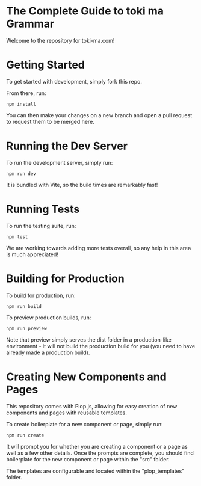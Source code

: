 # The Complete Guide to toki ma Grammar

Welcome to the repository for toki-ma.com!

# Getting Started

To get started with development, simply fork this repo.

From there, run:

```
npm install
```

You can then make your changes on a new branch and open a pull request to request them to be merged here.

# Running the Dev Server

To run the development server, simply run:

```
npm run dev
```

It is bundled with Vite, so the build times are remarkably fast!

# Running Tests

To run the testing suite, run:

```
npm test
```

We are working towards adding more tests overall, so any help in this area is much appreciated!

# Building for Production

To build for production, run:

```
npm run build
```

To preview production builds, run:

```
npm run preview
```

Note that preview simply serves the dist folder in a production-like environment - it will not build the production build for you (you need to have already made a production build).

# Creating New Components and Pages

This repository comes with Plop.js, allowing for easy creation of new components and pages with reusable templates.

To create boilerplate for a new component or page, simply run:

```
npm run create
```

It will prompt you for whether you are creating a component or a page as well as a few other details. Once the prompts are complete, you should find boilerplate for the new component or page within the "src" folder.

The templates are configurable and located within the "plop_templates" folder.
